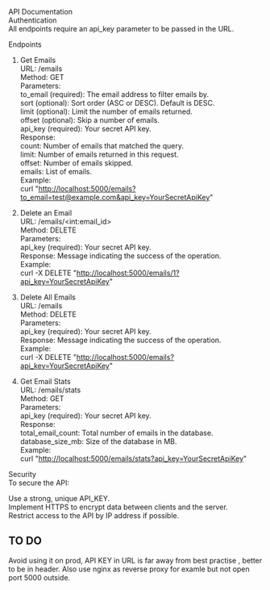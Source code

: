 <p class="has-line-data" data-line-start="0" data-line-end="3">API Documentation<br>
Authentication<br>
All endpoints require an api_key parameter to be passed in the URL.</p>
<p class="has-line-data" data-line-start="4" data-line-end="5">Endpoints</p>
<ol>
<li class="has-line-data" data-line-start="5" data-line-end="22">
<p class="has-line-data" data-line-start="5" data-line-end="21">Get Emails<br>
URL: /emails<br>
Method: GET<br>
Parameters:<br>
to_email (required): The email address to filter emails by.<br>
sort (optional): Sort order (ASC or DESC). Default is DESC.<br>
limit (optional): Limit the number of emails returned.<br>
offset (optional): Skip a number of emails.<br>
api_key (required): Your secret API key.<br>
Response:<br>
count: Number of emails that matched the query.<br>
limit: Number of emails returned in this request.<br>
offset: Number of emails skipped.<br>
emails: List of emails.<br>
Example:<br>
curl &quot;<a href="http://localhost:5000/emails?to_email=test@example.com&amp;api_key=YourSecretApiKey">http://localhost:5000/emails?to_email=test@example.com&amp;api_key=YourSecretApiKey</a>&quot;</p>
</li>
<li class="has-line-data" data-line-start="22" data-line-end="31">
<p class="has-line-data" data-line-start="22" data-line-end="30">Delete an Email<br>
URL: /emails/&lt;int:email_id&gt;<br>
Method: DELETE<br>
Parameters:<br>
api_key (required): Your secret API key.<br>
Response: Message indicating the success of the operation.<br>
Example:<br>
curl -X DELETE &quot;<a href="http://localhost:5000/emails/1?api_key=YourSecretApiKey">http://localhost:5000/emails/1?api_key=YourSecretApiKey</a>&quot;</p>
</li>
<li class="has-line-data" data-line-start="31" data-line-end="40">
<p class="has-line-data" data-line-start="31" data-line-end="39">Delete All Emails<br>
URL: /emails<br>
Method: DELETE<br>
Parameters:<br>
api_key (required): Your secret API key.<br>
Response: Message indicating the success of the operation.<br>
Example:<br>
curl -X DELETE &quot;<a href="http://localhost:5000/emails?api_key=YourSecretApiKey">http://localhost:5000/emails?api_key=YourSecretApiKey</a>&quot;</p>
</li>
<li class="has-line-data" data-line-start="40" data-line-end="51">
<p class="has-line-data" data-line-start="40" data-line-end="50">Get Email Stats<br>
URL: /emails/stats<br>
Method: GET<br>
Parameters:<br>
api_key (required): Your secret API key.<br>
Response:<br>
total_email_count: Total number of emails in the database.<br>
database_size_mb: Size of the database in MB.<br>
Example:<br>
curl &quot;<a href="http://localhost:5000/emails/stats?api_key=YourSecretApiKey">http://localhost:5000/emails/stats?api_key=YourSecretApiKey</a>&quot;</p>
</li>
</ol>
<p class="has-line-data" data-line-start="51" data-line-end="53">Security<br>
To secure the API:</p>
<p class="has-line-data" data-line-start="54" data-line-end="57">Use a strong, unique API_KEY.<br>
Implement HTTPS to encrypt data between clients and the server.<br>
Restrict access to the API by IP address if possible.</p>

## TO DO ##
Avoid using it on prod, API KEY  in URL is far away from best practise , better to be in header.
Also use nginx as reverse proxy for examle but not open port 5000 outside.